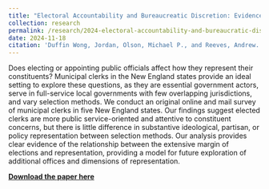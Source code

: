 ```yaml
---
title: "Electoral Accountability and Bureaucreatic Discretion: Evidence from County Coroners and the COVID-19 Pandemic"
collection: research
permalink: /research/2024-electoral-accountability-and-bureaucratic-discretion
date: 2024-11-18
citation: 'Duffin Wong, Jordan, Olson, Michael P., and Reeves, Andrew. (2024). &quot;Electoral Accountability and Bureaucreatic Discretion: Evidence from County Coroners and the COVID-19 Pandemics&quot;.'
---
```

Does electing or appointing public officials affect how they represent their constituents? Municipal clerks in the New England states provide an ideal setting to explore these questions, as they are essential government actors, serve in full-service local governments with few overlapping jurisdictions, and vary selection methods. We conduct an original online and mail survey of municipal clerks in five New England states. Our findings suggest elected clerks are more public service-oriented and attentive to constituent concerns, but there is little difference in substantive ideological, partisan, or policy representation between selection methods. Our analysis provides clear evidence of the relationship between the extensive margin of elections and representation, providing a model for future exploration of additional offices and dimensions of representation.

[**Download the paper here**](https://jordanduffinw.github.io/files/papers/20241118-electoral-accountability-and-bureaucratic-discretion.pdf)

<object data="/files/papers/20241118-electoral-accountability-and-bureaucratic-discretion.pdf" width="1240" height="1754" type='application/pdf'></object>